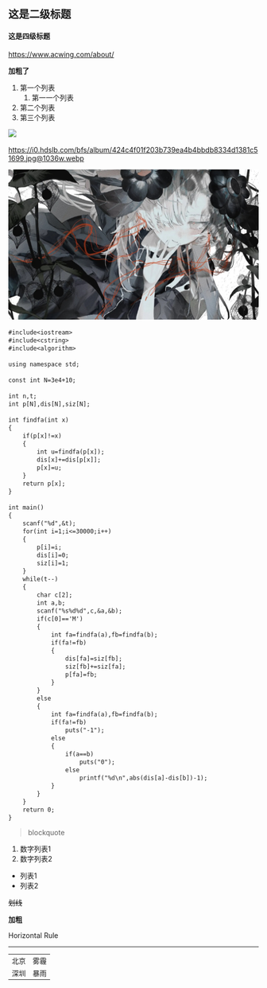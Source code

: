 ## 这是二级标题

#### 这是四级标题

https://www.acwing.com/about/

**加粗了**

1. 第一个列表
   1. 第一一个列表
2. 第二个列表
3. 第三个列表

![](https://i0.hdslb.com/bfs/album/424c4f01f203b739ea4b4bbdb8334d1381c51699.jpg@1036w.webp)

https://i0.hdslb.com/bfs/album/424c4f01f203b739ea4b4bbdb8334d1381c51699.jpg@1036w.webp

![](1.JPG)

```
#include<iostream>
#include<cstring>
#include<algorithm>

using namespace std;

const int N=3e4+10;

int n,t;
int p[N],dis[N],siz[N];

int findfa(int x)
{
    if(p[x]!=x)
    {
        int u=findfa(p[x]);
        dis[x]+=dis[p[x]];
        p[x]=u;
    }
    return p[x];
}

int main()
{
    scanf("%d",&t);
    for(int i=1;i<=30000;i++)
    {
        p[i]=i;
        dis[i]=0;
        siz[i]=1;
    }
    while(t--)
    {
        char c[2];
        int a,b;
        scanf("%s%d%d",c,&a,&b);
        if(c[0]=='M')
        {
            int fa=findfa(a),fb=findfa(b);
            if(fa!=fb)
            {
                dis[fa]=siz[fb];
                siz[fb]+=siz[fa];
                p[fa]=fb;
            }
        }
        else
        {
            int fa=findfa(a),fb=findfa(b);
            if(fa!=fb)
                puts("-1");
            else
            {
                if(a==b)
                    puts("0");
                else
                    printf("%d\n",abs(dis[a]-dis[b])-1);
            }
        }
    }
    return 0;
}
```

>blockquote


1. 数字列表1
2. 数字列表2
   
* 列表1
* 列表2
  
~~划线~~

**加粗**

Horizontal Rule

-----------

<table class="table table-bordered table-striped table-condensed">
    <tr>
        <td>北京</td>
	<td>雾霾</td>
    </tr>
    <tr>
        <td>深圳</td>
	<td>暴雨</td>
    </tr>
</table>